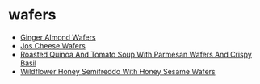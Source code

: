 # wafers

 * [Ginger Almond Wafers](index/g/ginger-almond-wafers-1774.json)
 * [Jos Cheese Wafers](index/j/jos-cheese-wafers-15808.json)
 * [Roasted Quinoa And Tomato Soup With Parmesan Wafers And Crispy Basil](index/r/roasted-quinoa-and-tomato-soup-with-parmesan-wafers-and-crispy-basil.json)
 * [Wildflower Honey Semifreddo With Honey Sesame Wafers](index/w/wildflower-honey-semifreddo-with-honey-sesame-wafers-232643.json)

